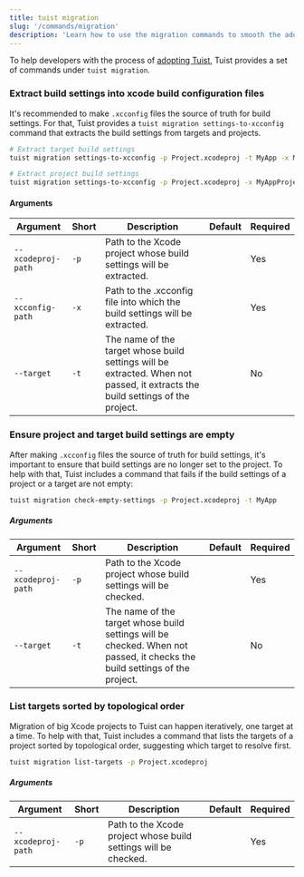 ```yaml
---
title: tuist migration
slug: '/commands/migration'
description: 'Learn how to use the migration commands to smooth the adoption of Tuist from your projects.'
---
```


To help developers with the process of [adopting Tuist](guides/adopting-tuist.md),
Tuist provides a set of commands under `tuist migration`.

### Extract build settings into xcode build configuration files

It's recommended to make `.xcconfig` files the source of truth for build settings.
For that, Tuist provides a `tuist migration settings-to-xcconfig` command that extracts the build settings from targets and projects.

```bash
# Extract target build settings
tuist migration settings-to-xcconfig -p Project.xcodeproj -t MyApp -x MyApp.xcconfig

# Extract project build settings
tuist migration settings-to-xcconfig -p Project.xcodeproj -x MyAppProject.xcconfig
```

#### Arguments

| Argument           | Short | Description                                                                                                                    | Default | Required |
| ------------------ | ----- | ------------------------------------------------------------------------------------------------------------------------------ | ------- | -------- |
| `--xcodeproj-path` | `-p`  | Path to the Xcode project whose build settings will be extracted.                                                              |         | Yes      |
| `--xcconfig-path`  | `-x`  | Path to the .xcconfig file into which the build settings will be extracted.                                                    |         | Yes      |
| `--target`         | `-t`  | The name of the target whose build settings will be extracted. When not passed, it extracts the build settings of the project. |         | No       |

### Ensure project and target build settings are empty

After making `.xcconfig` files the source of truth for build settings,
it's important to ensure that build settings are no longer set to the project.
To help with that, Tuist includes a command that fails if the build settings of a project or a target are not empty:

```bash
tuist migration check-empty-settings -p Project.xcodeproj -t MyApp
```

##### Arguments

| Argument           | Short | Description                                                                                                                | Default | Required |
| ------------------ | ----- | -------------------------------------------------------------------------------------------------------------------------- | ------- | -------- |
| `--xcodeproj-path` | `-p`  | Path to the Xcode project whose build settings will be checked.                                                            |         | Yes      |
| `--target`         | `-t`  | The name of the target whose build settings will be checked. When not passed, it checks the build settings of the project. |         | No       |

### List targets sorted by topological order

Migration of big Xcode projects to Tuist can happen iteratively, one target at a time.
To help with that, Tuist includes a command that lists the targets of a project sorted by topological order, suggesting which target to resolve first.

```bash
tuist migration list-targets -p Project.xcodeproj
```

##### Arguments

| Argument           | Short | Description                                                     | Default | Required |
| ------------------ | ----- | --------------------------------------------------------------- | ------- | -------- |
| `--xcodeproj-path` | `-p`  | Path to the Xcode project whose build settings will be checked. |         | Yes      |
